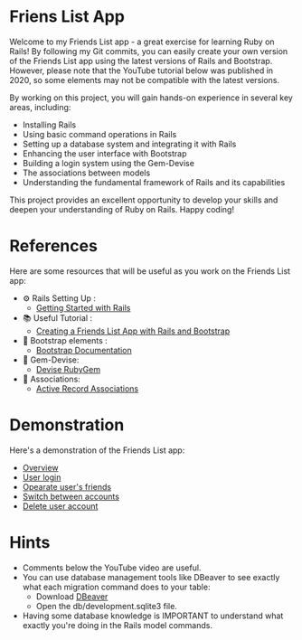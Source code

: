 # Friens List App

Welcome to my Friends List app - a great exercise for learning Ruby on Rails! By following my Git commits, you can easily create your own version of the Friends List app using the latest versions of Rails and Bootstrap. However, please note that the YouTube tutorial below was published in 2020, so some elements may not be compatible with the latest versions.

By working on this project, you will gain hands-on experience in several key areas, including:

* Installing Rails
* Using basic command operations in Rails
* Setting up a database system and integrating it with Rails
* Enhancing the user interface with Bootstrap
* Building a login system using the Gem-Devise
* The associations between models
* Understanding the fundamental framework of Rails and its capabilities

This project provides an excellent opportunity to develop your skills and deepen your understanding of Ruby on Rails. Happy coding!
# References

Here are some resources that will be useful as you work on the Friends List app:

* ⚙️ Rails Setting Up :
  * [Getting Started with Rails](https://guides.rubyonrails.org/getting_started.html)
* 📚 Useful Tutorial :
  * [Creating a Friends List App with Rails and Bootstrap](https://youtu.be/fmyvWz5TUWg)
* 🎨 Bootstrap elements :
  * [Bootstrap Documentation](https://getbootstrap.com)
* 💎 Gem-Devise:
  * [Devise RubyGem](https://rubygems.org/gems/devise)
* 🔗 Associations:
  * [Active Record Associations](https://guides.rubyonrails.org/association_basics.html#the-has-many-through-association)

# Demonstration

Here's a demonstration of the Friends List app:
* [Overview](https://drive.google.com/file/d/1NS8G51meG1dVflRY5iTvM7z-LAN5_OqQ/view?usp=share_link)
* [User login](https://drive.google.com/file/d/1BOzNG--I7JE9lnpdQhl8e4jg9SNF0q_j/view?usp=share_link)
* [Opearate user's friends](https://drive.google.com/file/d/19-IV1ZnG2TIh-dQ1_NXBkZWq88ObOHFO/view?usp=share_link)
* [Switch between accounts](https://drive.google.com/file/d/1XnwOc5YtArc0reMc72UbaPlGZD_NB1kX/view?usp=share_link)
* [Delete user account](https://drive.google.com/file/d/1ijUcOIQPu-N7Q6tLDT1QjinBh4_d90g7/view?usp=share_link)

# Hints
* Comments below the YouTube video are useful.
* You can use database management tools like DBeaver to see exactly what each migration command does to your table:
  * Download [DBeaver](https://dbeaver.io/download)
  * Open the db/development.sqlite3 file.
* Having some database knowledge is IMPORTANT to understand what exactly you're doing in the Rails model commands.